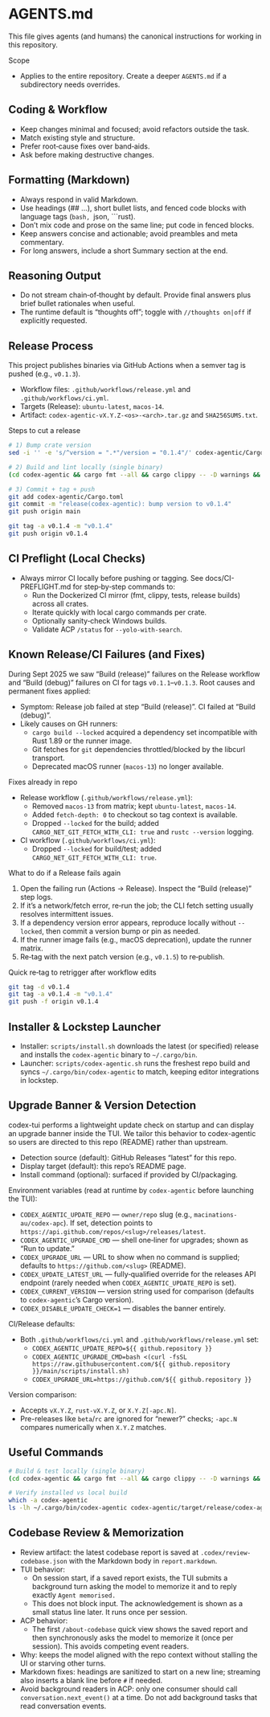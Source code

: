 # AGENTS.md

This file gives agents (and humans) the canonical instructions for working in this repository.

Scope
- Applies to the entire repository. Create a deeper `AGENTS.md` if a subdirectory needs overrides.

## Coding & Workflow
- Keep changes minimal and focused; avoid refactors outside the task.
- Match existing style and structure.
- Prefer root‑cause fixes over band‑aids.
- Ask before making destructive changes.

## Formatting (Markdown)
- Always respond in valid Markdown.
- Use headings (## …), short bullet lists, and fenced code blocks with language tags (```bash, ```json, ```rust).
- Don’t mix code and prose on the same line; put code in fenced blocks.
- Keep answers concise and actionable; avoid preambles and meta commentary.
- For long answers, include a short Summary section at the end.

## Reasoning Output
- Do not stream chain‑of‑thought by default. Provide final answers plus brief bullet rationales when useful.
- The runtime default is “thoughts off”; toggle with `//thoughts on|off` if explicitly requested.

## Release Process
This project publishes binaries via GitHub Actions when a semver tag is pushed (e.g., `v0.1.3`).

- Workflow files: `.github/workflows/release.yml` and `.github/workflows/ci.yml`.
- Targets (Release): `ubuntu-latest`, `macos-14`.
- Artifact: `codex-agentic-vX.Y.Z-<os>-<arch>.tar.gz` and `SHA256SUMS.txt`.

Steps to cut a release
```bash
# 1) Bump crate version
sed -i '' -e 's/^version = ".*"/version = "0.1.4"/' codex-agentic/Cargo.toml

# 2) Build and lint locally (single binary)
(cd codex-agentic && cargo fmt --all && cargo clippy -- -D warnings && cargo build --release)

# 3) Commit + tag + push
git add codex-agentic/Cargo.toml
git commit -m "release(codex-agentic): bump version to v0.1.4"
git push origin main

git tag -a v0.1.4 -m "v0.1.4"
git push origin v0.1.4
```

## CI Preflight (Local Checks)

- Always mirror CI locally before pushing or tagging. See docs/CI-PREFLIGHT.md for step‑by‑step commands to:
  - Run the Dockerized CI mirror (fmt, clippy, tests, release builds) across all crates.
  - Iterate quickly with local cargo commands per crate.
  - Optionally sanity‑check Windows builds.
  - Validate ACP `/status` for `--yolo-with-search`.


## Known Release/CI Failures (and Fixes)
During Sept 2025 we saw “Build (release)” failures on the Release workflow and “Build (debug)” failures on CI for tags `v0.1.1`–`v0.1.3`. Root causes and permanent fixes applied:

- Symptom: Release job failed at step “Build (release)”. CI failed at “Build (debug)”.
- Likely causes on GH runners:
  - `cargo build --locked` acquired a dependency set incompatible with Rust 1.89 or the runner image.
  - Git fetches for `git` dependencies throttled/blocked by the libcurl transport.
  - Deprecated macOS runner (`macos-13`) no longer available.

Fixes already in repo
- Release workflow (`.github/workflows/release.yml`):
  - Removed `macos-13` from matrix; kept `ubuntu-latest`, `macos-14`.
  - Added `fetch-depth: 0` to checkout so tag context is available.
  - Dropped `--locked` for the build; added `CARGO_NET_GIT_FETCH_WITH_CLI: true` and `rustc --version` logging.
- CI workflow (`.github/workflows/ci.yml`):
  - Dropped `--locked` for build/test; added `CARGO_NET_GIT_FETCH_WITH_CLI: true`.

What to do if a Release fails again
1) Open the failing run (Actions → Release). Inspect the “Build (release)” step logs.
2) If it’s a network/fetch error, re‑run the job; the CLI fetch setting usually resolves intermittent issues.
3) If a dependency version error appears, reproduce locally without `--locked`, then commit a version bump or pin as needed.
4) If the runner image fails (e.g., macOS deprecation), update the runner matrix.
5) Re‑tag with the next patch version (e.g., `v0.1.5`) to re‑publish.

Quick re‑tag to retrigger after workflow edits
```bash
git tag -d v0.1.4
git tag -a v0.1.4 -m "v0.1.4"
git push -f origin v0.1.4
```

## Installer & Lockstep Launcher
- Installer: `scripts/install.sh` downloads the latest (or specified) release and installs the `codex-agentic` binary to `~/.cargo/bin`.
- Launcher: `scripts/codex-agentic.sh` runs the freshest repo build and syncs `~/.cargo/bin/codex-agentic` to match, keeping editor integrations in lockstep.

## Upgrade Banner & Version Detection
codex-tui performs a lightweight update check on startup and can display an upgrade banner inside the TUI. We tailor this behavior to codex-agentic so users are directed to this repo (README) rather than upstream.

- Detection source (default): GitHub Releases “latest” for this repo.
- Display target (default): this repo’s README page.
- Install command (optional): surfaced if provided by CI/packaging.

Environment variables (read at runtime by `codex-agentic` before launching the TUI):

- `CODEX_AGENTIC_UPDATE_REPO` — `owner/repo` slug (e.g., `macinations-au/codex-apc`). If set, detection points to `https://api.github.com/repos/<slug>/releases/latest`.
- `CODEX_AGENTIC_UPGRADE_CMD` — shell one‑liner for upgrades; shown as “Run <cmd> to update.”
- `CODEX_UPGRADE_URL` — URL to show when no command is supplied; defaults to `https://github.com/<slug>` (README).
- `CODEX_UPDATE_LATEST_URL` — fully‑qualified override for the releases API endpoint (rarely needed when `CODEX_AGENTIC_UPDATE_REPO` is set).
- `CODEX_CURRENT_VERSION` — version string used for comparison (defaults to `codex-agentic`’s Cargo version).
- `CODEX_DISABLE_UPDATE_CHECK=1` — disables the banner entirely.

CI/Release defaults:
- Both `.github/workflows/ci.yml` and `.github/workflows/release.yml` set:
  - `CODEX_AGENTIC_UPDATE_REPO=${{ github.repository }}`
  - `CODEX_AGENTIC_UPGRADE_CMD=bash <(curl -fsSL https://raw.githubusercontent.com/${{ github.repository }}/main/scripts/install.sh)`
  - `CODEX_UPGRADE_URL=https://github.com/${{ github.repository }}`

Version comparison:
- Accepts `vX.Y.Z`, `rust-vX.Y.Z`, or `X.Y.Z[-apc.N]`.
- Pre-releases like `beta`/`rc` are ignored for “newer?” checks; `-apc.N` compares numerically when `X.Y.Z` matches.

## Useful Commands
```bash
# Build & test locally (single binary)
(cd codex-agentic && cargo fmt --all && cargo clippy -- -D warnings && cargo test && cargo build --release)

# Verify installed vs local build
which -a codex-agentic
ls -lh ~/.cargo/bin/codex-agentic codex-agentic/target/release/codex-agentic
```

## Codebase Review & Memorization

- Review artifact: the latest codebase report is saved at `.codex/review-codebase.json` with the Markdown body in `report.markdown`.
- TUI behavior:
  - On session start, if a saved report exists, the TUI submits a background turn asking the model to memorize it and to reply exactly `Agent memorised.`
  - This does not block input. The acknowledgement is shown as a small status line later. It runs once per session.
- ACP behavior:
  - The first `/about-codebase` quick view shows the saved report and then synchronously asks the model to memorize it (once per session). This avoids competing event readers.
- Why: keeps the model aligned with the repo context without stalling the UI or starving other turns.
- Markdown fixes: headings are sanitized to start on a new line; streaming also inserts a blank line before `#` if needed.
- Avoid background readers in ACP: only one consumer should call `conversation.next_event()` at a time. Do not add background tasks that read conversation events.
